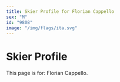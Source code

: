 ```yaml
---
title: Skier Profile for Florian Cappello
sex: "M"
id: "9808"
image: "/img/flags/ita.svg" 
---
```


# Skier Profile

This page is for: Florian Cappello.
    